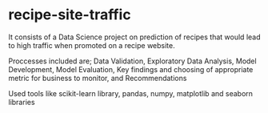 # recipe-site-traffic
It consists of a Data Science project on prediction of recipes that would lead to high traffic when promoted on a recipe website.

Proccesses included are; Data Validation, Exploratory Data Analysis, Model Development, Model Evaluation, Key findings and choosing of appropriate metric for business to monitor, and Recommendations

Used tools like scikit-learn library, pandas, numpy, matplotlib and seaborn libraries
